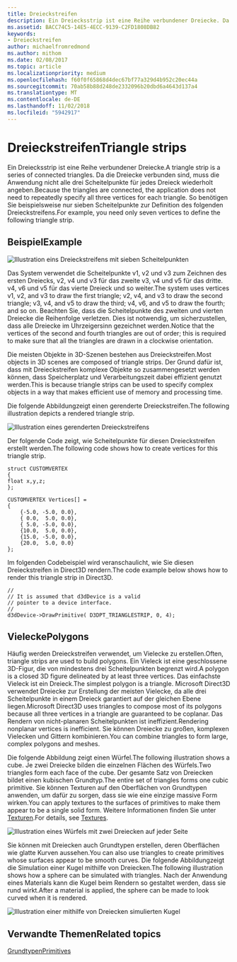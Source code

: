 ```yaml
---
title: Dreieckstreifen
description: Ein Dreiecksstrip ist eine Reihe verbundener Dreiecke. Da die Dreiecke verbunden sind, muss die Anwendung nicht alle drei Scheitelpunkte für jedes Dreieck wiederholt angeben.
ms.assetid: BACC74C5-14E5-4ECC-9139-C2FD1808DB82
keywords:
- Dreieckstreifen
author: michaelfromredmond
ms.author: mithom
ms.date: 02/08/2017
ms.topic: article
ms.localizationpriority: medium
ms.openlocfilehash: f60f0f65868d4dec67bf77a329d4b952c20ec44a
ms.sourcegitcommit: 70ab58b88d248de2332096b20dbd6a4643d137a4
ms.translationtype: MT
ms.contentlocale: de-DE
ms.lasthandoff: 11/02/2018
ms.locfileid: "5942917"
---
```

# <a name="triangle-strips"></a><span data-ttu-id="61985-105">Dreieckstreifen</span><span class="sxs-lookup"><span data-stu-id="61985-105">Triangle strips</span></span>


<span data-ttu-id="61985-106">Ein Dreiecksstrip ist eine Reihe verbundener Dreiecke.</span><span class="sxs-lookup"><span data-stu-id="61985-106">A triangle strip is a series of connected triangles.</span></span> <span data-ttu-id="61985-107">Da die Dreiecke verbunden sind, muss die Anwendung nicht alle drei Scheitelpunkte für jedes Dreieck wiederholt angeben.</span><span class="sxs-lookup"><span data-stu-id="61985-107">Because the triangles are connected, the application does not need to repeatedly specify all three vertices for each triangle.</span></span> <span data-ttu-id="61985-108">So benötigen Sie beispielsweise nur sieben Scheitelpunkte zur Definition des folgenden Dreieckstreifens.</span><span class="sxs-lookup"><span data-stu-id="61985-108">For example, you need only seven vertices to define the following triangle strip.</span></span>

## <a name="span-idexamplespanspan-idexamplespanspan-idexamplespanexample"></a><span data-ttu-id="61985-109"><span id="Example"></span><span id="example"></span><span id="EXAMPLE"></span>Beispiel</span><span class="sxs-lookup"><span data-stu-id="61985-109"><span id="Example"></span><span id="example"></span><span id="EXAMPLE"></span>Example</span></span>


![Illustration eins Dreieckstreifens mit sieben Scheitelpunkten](images/tristrip.png)

<span data-ttu-id="61985-111">Das System verwendet die Scheitelpunkte v1, v2 und v3 zum Zeichnen des ersten Dreiecks, v2, v4 und v3 für das zweite v3, v4 und v5 für das dritte. v4, v6 und v5 für das vierte Dreieck und so weiter.</span><span class="sxs-lookup"><span data-stu-id="61985-111">The system uses vertices v1, v2, and v3 to draw the first triangle; v2, v4, and v3 to draw the second triangle; v3, v4, and v5 to draw the third; v4, v6, and v5 to draw the fourth; and so on.</span></span> <span data-ttu-id="61985-112">Beachten Sie, dass die Scheitelpunkte des zweiten und vierten Dreiecke die Reihenfolge verletzen. Dies ist notwendig, um sicherzustellen, dass alle Dreiecke im Uhrzeigersinn gezeichnet werden.</span><span class="sxs-lookup"><span data-stu-id="61985-112">Notice that the vertices of the second and fourth triangles are out of order; this is required to make sure that all the triangles are drawn in a clockwise orientation.</span></span>

<span data-ttu-id="61985-113">Die meisten Objekte in 3D-Szenen bestehen aus Dreieckstreifen.</span><span class="sxs-lookup"><span data-stu-id="61985-113">Most objects in 3D scenes are composed of triangle strips.</span></span> <span data-ttu-id="61985-114">Der Grund dafür ist, dass mit Dreieckstreifen komplexe Objekte so zusammengesetzt werden können, dass Speicherplatz und Verarbeitungszeit dabei effizient genutzt werden.</span><span class="sxs-lookup"><span data-stu-id="61985-114">This is because triangle strips can be used to specify complex objects in a way that makes efficient use of memory and processing time.</span></span>

<span data-ttu-id="61985-115">Die folgende Abbildungzeigt einen gerenderte Dreieckstreifen.</span><span class="sxs-lookup"><span data-stu-id="61985-115">The following illustration depicts a rendered triangle strip.</span></span>

![Illustration eines gerenderten Dreieckstreifens](images/tstrip2.png)

<span data-ttu-id="61985-117">Der folgende Code zeigt, wie Scheitelpunkte für diesen Dreieckstreifen erstellt werden.</span><span class="sxs-lookup"><span data-stu-id="61985-117">The following code shows how to create vertices for this triangle strip.</span></span>

```
struct CUSTOMVERTEX
{
float x,y,z;
};

CUSTOMVERTEX Vertices[] = 
{
    {-5.0, -5.0, 0.0},
    { 0.0,  5.0, 0.0},
    { 5.0, -5.0, 0.0},
    {10.0,  5.0, 0.0},
    {15.0, -5.0, 0.0},
    {20.0,  5.0, 0.0}
};
```

<span data-ttu-id="61985-118">Im folgenden Codebeispiel wird veranschaulicht, wie Sie diesen Dreieckstreifen in Direct3D rendern.</span><span class="sxs-lookup"><span data-stu-id="61985-118">The code example below shows how to render this triangle strip in Direct3D.</span></span>

```
//
// It is assumed that d3dDevice is a valid
// pointer to a device interface.
//
d3dDevice->DrawPrimitive( D3DPT_TRIANGLESTRIP, 0, 4);
```

## <a name="span-idpolygonsspanspan-idpolygonsspanspan-idpolygonsspanpolygons"></a><span data-ttu-id="61985-119"><span id="Polygons"></span><span id="polygons"></span><span id="POLYGONS"></span>Vielecke</span><span class="sxs-lookup"><span data-stu-id="61985-119"><span id="Polygons"></span><span id="polygons"></span><span id="POLYGONS"></span>Polygons</span></span>


<span data-ttu-id="61985-120">Häufig werden Dreieckstreifen verwendet, um Vielecke zu erstellen.</span><span class="sxs-lookup"><span data-stu-id="61985-120">Often, triangle strips are used to build polygons.</span></span> <span data-ttu-id="61985-121">Ein Vieleck ist eine geschlossene 3D-Figur, die von mindestens drei Scheitelpunkten begrenzt wird.</span><span class="sxs-lookup"><span data-stu-id="61985-121">A polygon is a closed 3D figure delineated by at least three vertices.</span></span> <span data-ttu-id="61985-122">Das einfachste Vieleck ist ein Dreieck.</span><span class="sxs-lookup"><span data-stu-id="61985-122">The simplest polygon is a triangle.</span></span> <span data-ttu-id="61985-123">Microsoft Direct3D verwendet Dreiecke zur Erstellung der meisten Vielecke, da alle drei Scheitelpunkte in einem Dreieck garantiert auf der gleichen Ebene liegen.</span><span class="sxs-lookup"><span data-stu-id="61985-123">Microsoft Direct3D uses triangles to compose most of its polygons because all three vertices in a triangle are guaranteed to be coplanar.</span></span> <span data-ttu-id="61985-124">Das Rendern von nicht-planaren Scheitelpunkten ist ineffizient.</span><span class="sxs-lookup"><span data-stu-id="61985-124">Rendering nonplanar vertices is inefficient.</span></span> <span data-ttu-id="61985-125">Sie können Dreiecke zu großen, komplexen Vielecken und Gittern kombinieren.</span><span class="sxs-lookup"><span data-stu-id="61985-125">You can combine triangles to form large, complex polygons and meshes.</span></span>

<span data-ttu-id="61985-126">Die folgende Abbildung zeigt einen Würfel.</span><span class="sxs-lookup"><span data-stu-id="61985-126">The following illustration shows a cube.</span></span> <span data-ttu-id="61985-127">Je zwei Dreiecke bilden die einzelnen Flächen des Würfels.</span><span class="sxs-lookup"><span data-stu-id="61985-127">Two triangles form each face of the cube.</span></span> <span data-ttu-id="61985-128">Der gesamte Satz von Dreiecken bildet einen kubischen Grundtyp.</span><span class="sxs-lookup"><span data-stu-id="61985-128">The entire set of triangles forms one cubic primitive.</span></span> <span data-ttu-id="61985-129">Sie können Texturen auf den Oberflächen von Grundtypen anwenden, um dafür zu sorgen, dass sie wie eine einzige massive Form wirken.</span><span class="sxs-lookup"><span data-stu-id="61985-129">You can apply textures to the surfaces of primitives to make them appear to be a single solid form.</span></span> <span data-ttu-id="61985-130">Weitere Informationen finden Sie unter [Texturen](textures.md).</span><span class="sxs-lookup"><span data-stu-id="61985-130">For details, see [Textures](textures.md).</span></span>

![Illustration eines Würfels mit zwei Dreiecken auf jeder Seite](images/cube3d.png)

<span data-ttu-id="61985-132">Sie können mit Dreiecken auch Grundtypen erstellen, deren Oberflächen wie glatte Kurven aussehen.</span><span class="sxs-lookup"><span data-stu-id="61985-132">You can also use triangles to create primitives whose surfaces appear to be smooth curves.</span></span> <span data-ttu-id="61985-133">Die folgende Abbildungzeigt die Simulation einer Kugel mithilfe von Dreiecken.</span><span class="sxs-lookup"><span data-stu-id="61985-133">The following illustration shows how a sphere can be simulated with triangles.</span></span> <span data-ttu-id="61985-134">Nach der Anwendung eines Materials kann die Kugel beim Rendern so gestaltet werden, dass sie rund wirkt.</span><span class="sxs-lookup"><span data-stu-id="61985-134">After a material is applied, the sphere can be made to look curved when it is rendered.</span></span>

![Illustration einer mithilfe von Dreiecken simulierten Kugel](images/sphere3d.png)

## <a name="span-idrelated-topicsspanrelated-topics"></a><span data-ttu-id="61985-136"><span id="related-topics"></span>Verwandte Themen</span><span class="sxs-lookup"><span data-stu-id="61985-136"><span id="related-topics"></span>Related topics</span></span>


[<span data-ttu-id="61985-137">Grundtypen</span><span class="sxs-lookup"><span data-stu-id="61985-137">Primitives</span></span>](primitives.md)

 

 




